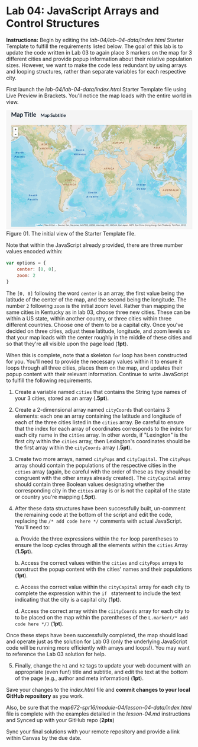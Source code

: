 # Lab 04: JavaScript Arrays and Control Structures

**Instructions:** Begin by editing the *lab-04/lab-04-data/index.html* Starter Template to fulfill the requirements listed below. The goal of this lab is to update the code written in Lab 03 to again place 3 markers on the map for 3 different cities and provide popup information about their relative population sizes. However, we want to make the code less redundant by using arrays and looping structures, rather than separate variables for each respective city.

First launch the *lab-04/lab-04-data/index.html* Starter Template file using Live Preview in Brackets. You'll notice the map loads with the entire world in view.

![The initial view of the Starter Template file](lab-04-graphics/initial-view.png)  
Figure 01. The initial view of the Starter Template file.

Note that within the JavaScript already provided, there are three number values encoded within:

```javascript
var options = {
    center: [0, 0],
    zoom: 2
}
```
The `[0, 0]` following the word `center` is an array, the first value being the latitude of the center of the map, and the second being the longitude. The number `2` following `zoom` is the initial zoom level. Rather than mapping the same cities in Kentucky as in lab 03, choose three new cities. These can be within a US state, within another country, or three cities within three different countries. Choose one of them to be a capital city. Once you've decided on three cities, adjust these latitude, longitude, and zoom levels so that your map loads with the center roughly in the middle of these cities and so that they're all visible upon the page load (**1pt**).

When this is complete, note that a skeleton `for` loop has been constructed for you. You'll need to provide the necessary values within it to ensure it loops through all three cities, places them on the map, and updates their popup content with their relevant information. Continue to write JavaScript to fulfill the following requirements. 

1. Create a variable named `cities` that contains the String type names of your 3 cities, stored as an array (**.5pt**).

2. Create a 2-dimensional array named `cityCoords` that contains 3 elements: each one an array containing the latitude and longitude of each of the three cities listed in the `cities` array. Be careful to ensure that the index for each array of coordinates corresponds to the index for each city name in the `cities` array. In other words, if "Lexington" is the first city within the `cities` array, then Lexington's coordinates should be the first array within the `cityCoords` array (**.5pt**).

3. Create two more arrays, named `cityPops` and `cityCapital`. The `cityPops` array should contain the populations of the respective cities in the `cities` array (again, be careful with the order of these as they should be congruent with the other arrays already created). The `cityCapital` array should contain three Boolean values designating whether the corresponding city in the `cities` array is or is not the capital of the state or country you're mapping (**.5pt**).

4. After these data structures have been successfully built, un-comment the remaining code at the bottom of the script and edit the code, replacing the `/* add code here */` comments with actual JavaScript. You'll need to:

    a. Provide the three expressions within the `for` loop parentheses to ensure the loop cycles through all the elements within the `cities` Array (**1.5pt**).
    
    b. Access the correct values within the `cities` and `cityPops` arrays to construct the popup content with the cities' names and their populations (**1pt**).
    
    c. Access the correct value within the `cityCapital` array for each city to complete the expression within the `if ` statement to include the text indicating that the city is a capital city (**1pt**).
    
    d. Access the correct array within the `ciityCoords` array for each city to to be placed on the map within the parentheses of the `L.marker(/* add code here */)` (**1pt**).
    
Once these steps have been successfully completed, the map should load and operate just as the solution for Lab 03 (only the underlying JavaScript code will be running more efficiently with arrays and loops!). You may want to reference the Lab 03 solution for help.
    
5. Finally, change the `h1` and `h2` tags to update your web document with an appropriate (even fun!) title and subtitle, and edit the text at the bottom of the page (e.g., author and meta information) (**1pt**).

Save your changes to the *index.html* file and **commit changes to your local GitHub repository** as you work. 

Also, be sure that the *map672-spr16/module-04/lesson-04-data/index.html* file is complete with the examples detailed in the *lesson-04.md* instructions and Synced up with your GitHub repo (**2pts**)

Sync your final solutions with your remote repository and provide a link within Canvas by the due date.
